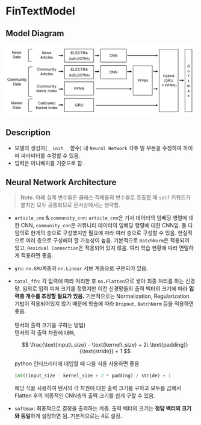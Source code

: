 # FinTextModel

## Model Diagram
![](./NLP%20Architecture.png)

## Description
- 모델의 생성자(`__init__` 함수) 내 `Neural Network` 각주 밑 부분을 수정하여 하이퍼 파라미터를 수정할 수 있음. 
- 입력은 미니배치를 기준으로 함.

## Neural Network Architecture
> Note. 아래 실제 변수들은 클래스 객체들의 변수들로 호출할 때 `self` 키워드가 붙지만 모두 공통되므로 문서상에서는 생략함.

- `article_cnn` & `community_cnn`: `article_cnn`은 기사 데이터의 임베딩 행렬에 대한 CNN, `community_cnn`은 커뮤니티 데이터의 임베딩 행렬에 대한 CNN임. 둘 다 임의로 한개의 층으로 구성했지만 필요에 따라 여러 층으로 구성할 수 있음. 현실적으로 여러 층으로 구성해야 할 가능성이 높음. 기본적으로 `BatchNorm`은 적용되어 있고, `Residual Connection`은 적용되어 있지 않음. 여러 학습 현황에 따라 면밀하게 적용하면 좋음.
- `gru`: `nn.GRU`계층과 `nn.Linear` 서브 계층으로 구분되어 있음.
- `total_ffn`: 각 입력에 따라 처리한 후 `nn.Flatten`으로 쌓아 최종 처리를 하는 신경망. 임의로 입력 피처 크기를 정했지만 이전 신경망들의 출력 벡터의 크기에 따라 **입력층 개수를 조정할 필요가 있음.** 기본적으로는 Normalization, Regularization 기법이 적용되어있지 않기 때문에 학습에 따라 `Dropout`, `BatchNorm` 등을 적용하면 좋음. \
    \
    텐서의 출력 크기을 구하는 방법) \
        텐서의 각 출력 차원에 대해,
        
    $$
    \frac{\text{input\_size} - \text{kernel\_size} + 2\ \text{padding}}{\text{stride}} + 1
    $$

    python 인터프리터에 대입할 때 다음 식을 사용하면 좋음
    ```python
    int((input_size - kernel_size + 2 * padding) / stride) + 1
    ```
    해당 식을 사용하여 텐서의 각 차원에 대한 출력 크기를 구하고 모두를 곱해서 Flatten 후의 최종적인 CNN층의 출력 크기를 쉽게 구할 수 있음.

- `softmax`: 최종적으로 결정을 출력하는 계층. 출력 벡터의 크기는 **정답 벡터의 크기와 동일**하게 설정하면 됨. 기본적으로는 4로 설정.
